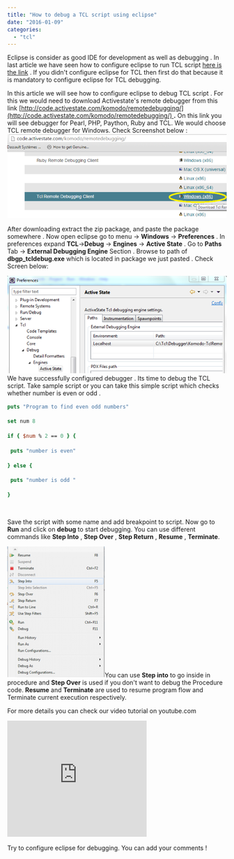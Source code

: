 ```yaml
---
title: "How to debug a TCL script using eclipse"
date: "2016-01-09"
categories: 
  - "tcl"
---
```


Eclipse is consider as good IDE for development as well as debugging . In last article we have seen how to configure eclipse to run TCL script [here is the link](http://fervort.com/blog/2016/01/how-to-configure-eclipse-as-tcl-ide/) . If you didn't configure eclipse for TCL then first do that because it is mandatory to configure eclipse for TCL debugging.

In this article we will see how to configure eclipse to debug TCL script . For this we would need to download Activestate's remote debugger from this link [http://code.activestate.com/komodo/remotedebugging/](http://code.activestate.com/komodo/remotedebugging/) **.** On this link you will see debugger for Pearl, PHP, Paython, Ruby and TCL. We would choose TCL remote debugger for Windows. Check Screenshot below : ![download TCL debugger](images/download-TCL-debugger-2.png "download TCL debugger")

After downloading extract the zip package, and paste the package somewhere . Now open eclipse go to menu -> **Windows** -> **Preferences** . In preferences expand **TCL**\->**Debug** -> **Engines** -> **Active State** . Go to **Paths** Tab -> **External Debugging Engine** Section . Browse to path of **dbgp\_tcldebug.exe** which is located in package we just pasted . Check Screen below:

![configure debugger with eclipse](images/configure-debugger-with-eclipse-2.png "configure debugger with eclipse")We have successfully configured debugger . Its time to debug the TCL script. Take sample script or you can take this simple script which checks whether number is even or odd .

```tcl
puts "Program to find even odd numbers"

set num 8

if { $num % 2 == 0 } {
 
 puts "number is even" 
 
} else {
 
 puts "number is odd " 

}
```
 

Save the script with some name and add breakpoint to script. Now go to **Run** and click on **debug** to start debugging. You can use different commands like **Step Into** , **Step Over** , **Step Return** , **Resume** , **Terminate**.

![eclipse debug menu](images/eclipse-debug-menu-2-224x300.png "eclipse debug menu")You can use **Step into** to go inside in procedure and **Step Over** is used if you don't want to debug the Procedure code. **Resume** and **Terminate** are used to resume program flow and Terminate current execution respectively.

For more details you can check our video tutorial on youtube.com

<iframe src="https://www.youtube.com/embed/U4cX751c2Qk?feature=player_embedded" width="320" height="266" frameborder="0" allowfullscreen="allowfullscreen" data-thumbnail-src="https://i.ytimg.com/vi/U4cX751c2Qk/0.jpg"></iframe>

Try to configure eclipse for debugging. You can add your comments !

